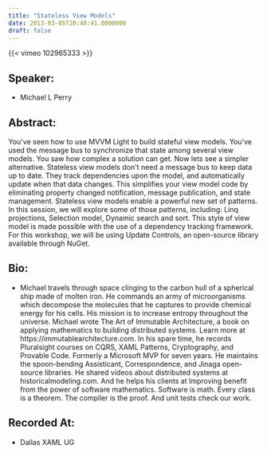```yaml
---
title: "Stateless View Models"
date: 2013-03-05T20:48:41.0000000
draft: false
---
```


{{< vimeo 102965333 >}}

## Speaker:

 - Michael L Perry

## Abstract:

<p>You've seen how to use MVVM Light to build stateful view models. You've used the message bus to synchronize that state among several view models. You saw how complex a solution can get. Now lets see a simpler alternative. Stateless view models don't need a message bus to keep data up to date. They track dependencies upon the model, and automatically update when that data changes. This simplifies your view model code by eliminating property changed notification, message publication, and state management. Stateless view models enable a powerful new set of patterns. In this session, we will explore some of those patterns, including: Linq projections, Selection model, Dynamic search and sort. This style of view model is made possible with the use of a dependency tracking framework. For this workshop, we will be using Update Controls, an open-source library available through NuGet.</p>

## Bio:

 - <p>Michael travels through space clinging to the carbon hull of a spherical ship made of molten iron. He commands an army of microorganisms which decompose the molecules that he captures to provide chemical energy for his cells. His mission is to increase entropy throughout the universe. Michael wrote The Art of Immutable Architecture, a book on applying mathematics to building distributed systems. Learn more at https://immutablearchitecture.com. In his spare time, he records Pluralsight courses on CQRS, XAML Patterns, Cryptography, and Provable Code. Formerly a Microsoft MVP for seven years. He maintains the spoon-bending Assisticant, Correspondence, and Jinaga open-source libraries. He shared videos about distributed systems at historicalmodeling.com. And he helps his clients at Improving benefit from the power of software mathematics. Software is math. Every class is a theorem. The compiler is the proof. And unit tests check our work.</p>

## Recorded At:

 - Dallas XAML UG

